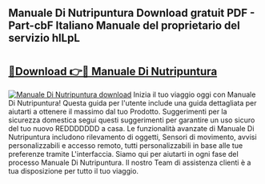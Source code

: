 ## Manuale Di Nutripuntura Download gratuit PDF - Part-cbF Italiano Manuale del proprietario del servizio hlLpL

# <h2><a href="http://dfbp1np.blite.top/?on=Manuale+Di+Nutripuntura">🔗Download 👉🔴 Manuale Di Nutripuntura</a></h2>

[![Manuale Di Nutripuntura download](https://i.imgur.com/lujVjoI.png)](http://dfbp1np.blite.top/?on=Manuale+Di+Nutripuntura)
Inizia il tuo viaggio oggi con Manuale Di Nutripuntura! Questa guida per l'utente include una guida dettagliata per aiutarti a ottenere il massimo dal tuo Prodotto. Suggerimenti per la sicurezza domestica segui questi suggerimenti per garantire un uso sicuro del tuo nuovo REDDDDDDD a casa. Le funzionalità avanzate di Manuale Di Nutripuntura includono rilevamento di oggetti, Sensori di movimento, avvisi personalizzabili e accesso remoto, tutti personalizzabili in base alle tue preferenze tramite L'interfaccia. Siamo qui per aiutarti in ogni fase del processo Manuale Di Nutripuntura. Il nostro Team di assistenza clienti è a tua disposizione per tutto il tuo viaggio.
